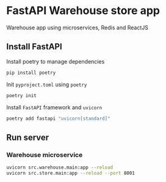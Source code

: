 # FastAPI Warehouse store app

Warehouse app using microservices, Redis and ReactJS

## Install FastAPI

Install poetry to manage dependencies

```bash
pip install poetry
```

Init `pyproject.toml` using `poetry`

```bash
poetry init
```

Install `FastAPI` framework and `uvicorn`

```bash
poetry add fastapi "uvicorn[standard]"
```

## Run server

### Warehouse microservice

```bash
uvicorn src.warehouse.main:app --reload
uvicorn src.store.main:app --reload --port 8001
```

